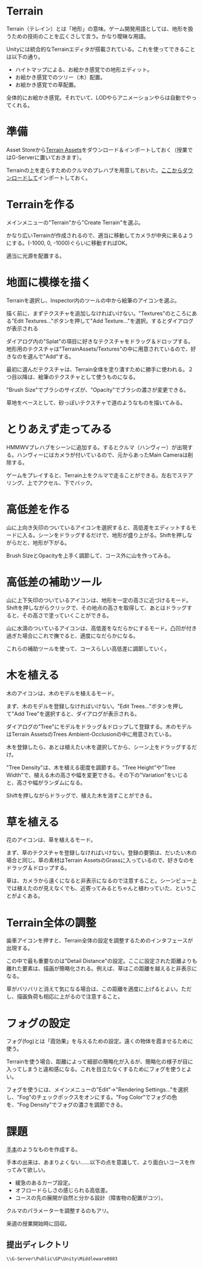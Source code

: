 # Terrain #

Terrain（テレイン）とは「地形」の意味。ゲーム開発用語としては、地形を扱うための技術のことを広くさして言う。かなり曖昧な用語。

Unityには統合的なTerrainエディタが搭載されている。これを使ってできることは以下の通り。

  * ハイトマップによる、お絵かき感覚での地形エディット。
  * お絵かき感覚でのツリー（木）配置。
  * お絵かき感覚での草配置。

全体的にお絵かき感覚。それでいて、LODやらアニメーションやらは自動でやってくれる。

# 準備 #

Asset Storeから[Terrain Assets](http://u3d.as/content/unity-technologies/terrain-assets/1qQ)をダウンロード＆インポートしておく（授業ではG-Serverに置いておきます）。

Terrainの上を走らすためのクルマのプレハブを用意しておいた。[ここからダウンロードして](http://vga-unity.googlecode.com/files/HMMWV.unitypackage)インポートしておく。

# Terrainを作る #

メインメニューの"Terrain"から"Create Terrain"を選ぶ。

かなり広いTerrainが作成されるので、適当に移動してカメラが中央に来るようにする。(-1000, 0, -1000)ぐらいに移動すればOK。

適当に光源を配置する。

# 地面に模様を描く #

Terrainを選択し、Inspector内のツールの中から絵筆のアイコンを選ぶ。

描く前に、まずテクスチャを追加しなければいけない。"Textures"のところにある"Edit Textures..."ボタンを押して"Add Texture..."を選択。するとダイアログが表示される

ダイアログ内の"Splat"の項目に好きなテクスチャをドラッグ＆ドロップする。地形用のテクスチャは"TerrainAssets/Textures"の中に用意されているので、好きなのを選んで"Add"する。

最初に選んだテクスチャは、Terrain全体を塗り潰すために勝手に使われる。２つ目以降は、絵筆のテクスチャとして使うものになる。

"Brush Size"でブラシのサイズが、"Opacity"でブラシの濃さが変更できる。

草地をベースとして、砂っぽいテクスチャで道のようなものを描いてみる。

# とりあえず走ってみる #

HMMWVプレハブをシーンに追加する。するとクルマ（ハンヴィー）が出現する。ハンヴィーにはカメラが付いているので、元からあったMain Cameraは削除する。

ゲームをプレイすると、Terrain上をクルマで走ることができる。左右でステアリング、上でアクセル、下でバック。

# 高低差を作る #

山に上向き矢印のついているアイコンを選択すると、高低差をエディットするモードに入る。シーンをドラッグするだけで、地形が盛り上がる。Shiftを押しながらだと、地形が下がる。

Brush SizeとOpacityを上手く調節して、コース外に山を作ってみる。

# 高低差の補助ツール #

山に上下矢印のついているアイコンは、地形を一定の高さに近づけるモード。Shiftを押しながらクリックで、その地点の高さを取得して、あとはドラッグすると、その高さで塗っていくことができる。

山に水滴のついているアイコンは、高低差をなだらかにするモード。凸凹が付き過ぎた場合にこれで撫でると、適度になだらかになる。

これらの補助ツールを使って、コースらしい高低差に調節していく。

# 木を植える #

木のアイコンは、木のモデルを植えるモード。

まず、木のモデルを登録しなければいけない。"Edit Trees..."ボタンを押して"Add Tree"を選択すると、ダイアログが表示される。

ダイアログの"Tree"にモデルをドラッグ＆ドロップして登録する。木のモデルはTerrain AssetsのTrees Ambient-Occlusionの中に用意されている。

木を登録したら、あとは植えたい木を選択してから、シーン上をドラッグするだけ。

"Tree Density"は、木を植える密度を調節する。"Tree Height"や"Tree Width"で、植える木の高さや幅を変更できる。その下の"Variation"をいじると、高さや幅がランダムになる。

Shiftを押しながらドラッグで、植えた木を消すことができる。

# 草を植える #

花のアイコンは、草を植えるモード。

まず、草のテクスチャを登録しなければいけない。登録の要領は、だいたい木の場合と同じ。草の素材はTerrain AssetsのGrassに入っているので、好きなのをドラッグ＆ドロップする。

草は、カメラから遠くになると非表示になるので注意すること。シーンビュー上では植えたのが見えなくでも、近寄ってみるとちゃんと植わっていた、ということがよくある。

# Terrain全体の調整 #

歯車アイコンを押すと、Terrain全体の設定を調整するためのインタフェースが出現する。

この中で最も重要なのは"Detail Distance"の設定。ここに設定された距離よりも離れた要素は、描画が簡略化される。例えば、草はこの距離を越えると非表示になる。

草がバリバリと消えて気になる場合は、この距離を適度に上げるとよい。ただし、描画負荷も相応に上がるので注意すること。

# フォグの設定 #

フォグ(fog)とは「霞効果」を与えるための設定。遠くの物体を霞ませるために使う。

Terrainを使う場合、距離によって細部の簡略化が入るが、簡略化の様子が目に入ってしまうと違和感になる。これを目立たなくするためにフォグを使うとよい。

フォグを使うには、メインメニューの"Edit"→"Rendering Settings..."を選択し、"Fog"のチェックボックスをオンにする。"Fog Color"でフォグの色を、"Fog Density"でフォグの濃さを調節できる。

# 課題 #

[手本](http://dl.dropbox.com/u/14572092/VgaUnity/Terrain.html)のようなものを作成する。

手本の出来は、あまりよくない……以下の点を意識して、より面白いコースを作ってみて欲しい。

  * 緩急のあるカーブ設定。
  * オフロードらしさの感じられる高低差。
  * コースの先の展開が自然と分かる設計（障害物の配置がコツ）。

クルマのパラメーターを調整するのもアリ。

来週の授業開始時に回収。

## 提出ディレクトリ ##

```
\\G-Server\Public\GP\Unity\Middleware0803
```